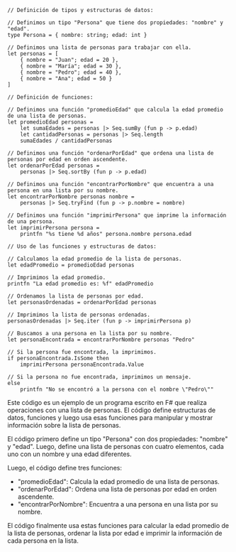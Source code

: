 ```f#
// Definición de tipos y estructuras de datos:

// Definimos un tipo "Persona" que tiene dos propiedades: "nombre" y "edad".
type Persona = { nombre: string; edad: int }

// Definimos una lista de personas para trabajar con ella.
let personas = [
    { nombre = "Juan"; edad = 20 },
    { nombre = "María"; edad = 30 },
    { nombre = "Pedro"; edad = 40 },
    { nombre = "Ana"; edad = 50 }
]

// Definición de funciones:

// Definimos una función "promedioEdad" que calcula la edad promedio de una lista de personas.
let promedioEdad personas =
    let sumaEdades = personas |> Seq.sumBy (fun p -> p.edad)
    let cantidadPersonas = personas |> Seq.length
    sumaEdades / cantidadPersonas

// Definimos una función "ordenarPorEdad" que ordena una lista de personas por edad en orden ascendente.
let ordenarPorEdad personas =
    personas |> Seq.sortBy (fun p -> p.edad)

// Definimos una función "encontrarPorNombre" que encuentra a una persona en una lista por su nombre.
let encontrarPorNombre personas nombre =
    personas |> Seq.tryFind (fun p -> p.nombre = nombre)

// Definimos una función "imprimirPersona" que imprime la información de una persona.
let imprimirPersona persona =
    printfn "%s tiene %d años" persona.nombre persona.edad

// Uso de las funciones y estructuras de datos:

// Calculamos la edad promedio de la lista de personas.
let edadPromedio = promedioEdad personas

// Imprimimos la edad promedio.
printfn "La edad promedio es: %f" edadPromedio

// Ordenamos la lista de personas por edad.
let personasOrdenadas = ordenarPorEdad personas

// Imprimimos la lista de personas ordenadas.
personasOrdenadas |> Seq.iter (fun p -> imprimirPersona p)

// Buscamos a una persona en la lista por su nombre.
let personaEncontrada = encontrarPorNombre personas "Pedro"

// Si la persona fue encontrada, la imprimimos.
if personaEncontrada.IsSome then
    imprimirPersona personaEncontrada.Value

// Si la persona no fue encontrada, imprimimos un mensaje.
else
    printfn "No se encontró a la persona con el nombre \"Pedro\""
```

Este código es un ejemplo de un programa escrito en F# que realiza operaciones con una lista de personas. El código define estructuras de datos, funciones y luego usa esas funciones para manipular y mostrar información sobre la lista de personas.

El código primero define un tipo "Persona" con dos propiedades: "nombre" y "edad". Luego, define una lista de personas con cuatro elementos, cada uno con un nombre y una edad diferentes.

Luego, el código define tres funciones:

- "promedioEdad": Calcula la edad promedio de una lista de personas.
- "ordenarPorEdad": Ordena una lista de personas por edad en orden ascendente.
- "encontrarPorNombre": Encuentra a una persona en una lista por su nombre.

El código finalmente usa estas funciones para calcular la edad promedio de la lista de personas, ordenar la lista por edad e imprimir la información de cada persona en la lista.